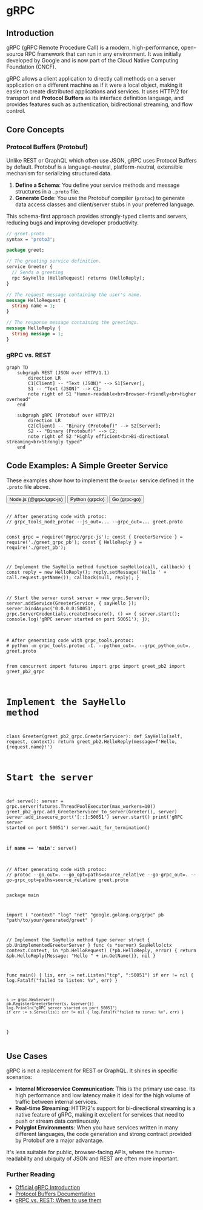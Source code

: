 # gRPC

## Introduction

gRPC (gRPC Remote Procedure Call) is a modern, high-performance, open-source RPC framework that can run in any environment. It was initially developed by Google and is now part of the Cloud Native Computing Foundation (CNCF).

gRPC allows a client application to directly call methods on a server application on a different machine as if it were a local object, making it easier to create distributed applications and services. It uses HTTP/2 for transport and **Protocol Buffers** as its interface definition language, and provides features such as authentication, bidirectional streaming, and flow control.

## Core Concepts

### Protocol Buffers (Protobuf)

Unlike REST or GraphQL which often use JSON, gRPC uses Protocol Buffers by default. Protobuf is a language-neutral, platform-neutral, extensible mechanism for serializing structured data.

1.  **Define a Schema**: You define your service methods and message structures in a `.proto` file.
2.  **Generate Code**: You use the Protobuf compiler (`protoc`) to generate data access classes and client/server stubs in your preferred language.

This schema-first approach provides strongly-typed clients and servers, reducing bugs and improving developer productivity.

```protobuf
// greet.proto
syntax = "proto3";

package greet;

// The greeting service definition.
service Greeter {
  // Sends a greeting
  rpc SayHello (HelloRequest) returns (HelloReply);
}

// The request message containing the user's name.
message HelloRequest {
  string name = 1;
}

// The response message containing the greetings.
message HelloReply {
  string message = 1;
}
```

### gRPC vs. REST

```mermaid
graph TD
    subgraph REST (JSON over HTTP/1.1)
        direction LR
        C1[Client] -- "Text (JSON)" --> S1[Server];
        S1 -- "Text (JSON)" --> C1;
        note right of S1 "Human-readable<br>Browser-friendly<br>Higher overhead"
    end
    
    subgraph gRPC (Protobuf over HTTP/2)
        direction LR
        C2[Client] -- "Binary (Protobuf)" --> S2[Server];
        S2 -- "Binary (Protobuf)" --> C2;
        note right of S2 "Highly efficient<br>Bi-directional streaming<br>Strongly typed"
    end
```

## Code Examples: A Simple Greeter Service

These examples show how to implement the `Greeter` service defined in the `.proto` file above.

<div class="code-tabs">
  <div class="tab-buttons">
    <button class="tab-button active" data-lang="nodejs">Node.js (@grpc/grpc-js)</button>
    <button class="tab-button" data-lang="python">Python (grpcio)</button>
    <button class="tab-button" data-lang="go">Go (grpc-go)</button>
  </div>
  <div class="tab-content active" data-lang="nodejs">
<pre><code class="language-javascript">
// After generating code with protoc:
// grpc_tools_node_protoc --js_out=... --grpc_out=... greet.proto

const grpc = require('@grpc/grpc-js');
const { GreeterService } = require('./greet_grpc_pb');
const { HelloReply } = require('./greet_pb');

// Implement the SayHello method
function sayHello(call, callback) {
  const reply = new HelloReply();
  reply.setMessage('Hello ' + call.request.getName());
  callback(null, reply);
}

// Start the server
const server = new grpc.Server();
server.addService(GreeterService, { sayHello });
server.bindAsync('0.0.0.0:50051', grpc.ServerCredentials.createInsecure(), () => {
  server.start();
  console.log('gRPC server started on port 50051');
});
</code></pre>
  </div>
  <div class="tab-content" data-lang="python">
<pre><code class="language-python">
# After generating code with grpc_tools.protoc:
# python -m grpc_tools.protoc -I. --python_out=. --grpc_python_out=. greet.proto

from concurrent import futures
import grpc
import greet_pb2
import greet_pb2_grpc

# Implement the SayHello method
class Greeter(greet_pb2_grpc.GreeterServicer):
    def SayHello(self, request, context):
        return greet_pb2.HelloReply(message=f'Hello, {request.name}!')

# Start the server
def serve():
    server = grpc.server(futures.ThreadPoolExecutor(max_workers=10))
    greet_pb2_grpc.add_GreeterServicer_to_server(Greeter(), server)
    server.add_insecure_port('[::]:50051')
    server.start()
    print('gRPC server started on port 50051')
    server.wait_for_termination()

if __name__ == '__main__':
    serve()
</code></pre>
  </div>
  <div class="tab-content" data-lang="go">
<pre><code class="language-go">
// After generating code with protoc:
// protoc --go_out=. --go_opt=paths=source_relative --go-grpc_out=. --go-grpc_opt=paths=source_relative greet.proto

package main

import (
	"context"
	"log"
	"net"
	"google.golang.org/grpc"
	pb "path/to/your/generated/greet"
)

// Implement the SayHello method
type server struct {
	pb.UnimplementedGreeterServer
}
func (s *server) SayHello(ctx context.Context, in *pb.HelloRequest) (*pb.HelloReply, error) {
	return &pb.HelloReply{Message: "Hello " + in.GetName()}, nil
}

func main() {
	lis, err := net.Listen("tcp", ":50051")
	if err != nil { log.Fatalf("failed to listen: %v", err) }
	
	s := grpc.NewServer()
	pb.RegisterGreeterServer(s, &server{})
	log.Println("gRPC server started on port 50051")
	if err := s.Serve(lis); err != nil { log.Fatalf("failed to serve: %v", err) }
}
</code></pre>
  </div>
</div>

## Use Cases

gRPC is not a replacement for REST or GraphQL. It shines in specific scenarios:
*   **Internal Microservice Communication**: This is the primary use case. Its high performance and low latency make it ideal for the high volume of traffic between internal services.
*   **Real-time Streaming**: HTTP/2's support for bi-directional streaming is a native feature of gRPC, making it excellent for services that need to push or stream data continuously.
*   **Polyglot Environments**: When you have services written in many different languages, the code generation and strong contract provided by Protobuf are a major advantage.

It's less suitable for public, browser-facing APIs, where the human-readability and ubiquity of JSON and REST are often more important.

<div class="further-reading">
<h3>Further Reading</h3>
<ul>
  <li><a href="https://grpc.io/docs/what-is-grpc/introduction/" target="_blank" rel="noopener noreferrer">Official gRPC Introduction</a></li>
  <li><a href="https://protobuf.dev/overview/" target="_blank" rel="noopener noreferrer">Protocol Buffers Documentation</a></li>
  <li><a href="https://cloud.google.com/blog/products/api-management/understanding-grpc-openapi-and-rest-and-when-to-use-them" target="_blank" rel="noopener noreferrer">gRPC vs. REST: When to use them</a></li>
</ul>
</div>